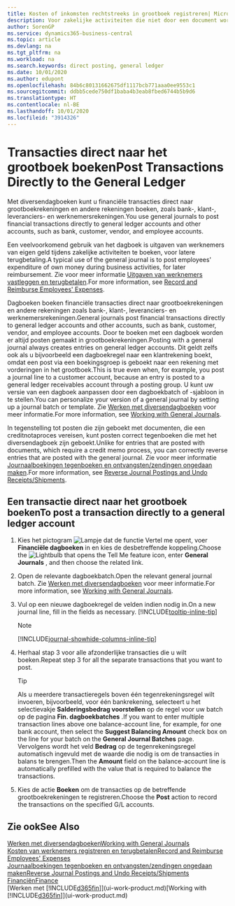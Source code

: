 ```yaml
---
title: Kosten of inkomsten rechtstreeks in grootboek registreren| Microsoft Docs
description: Voor zakelijke activiteiten die niet door een document worden vertegenwoordigd, zoals kleinere ontvangsten of kasontvangsten, kunt u de gerelateerde transacties maken door dagboekregels te boeken op de pagina Diversendagboek.
author: SorenGP
ms.service: dynamics365-business-central
ms.topic: article
ms.devlang: na
ms.tgt_pltfrm: na
ms.workload: na
ms.search.keywords: direct posting, general ledger
ms.date: 10/01/2020
ms.author: edupont
ms.openlocfilehash: 84b6c80131662675df1117bcb771aaa0ee9553c1
ms.sourcegitcommit: ddbb5cede750df1baba4b3eab8fbed6744b5b9d6
ms.translationtype: HT
ms.contentlocale: nl-BE
ms.lasthandoff: 10/01/2020
ms.locfileid: "3914326"
---
```

# <a name="post-transactions-directly-to-the-general-ledger"></a><span data-ttu-id="6e85c-103">Transacties direct naar het grootboek boeken</span><span class="sxs-lookup"><span data-stu-id="6e85c-103">Post Transactions Directly to the General Ledger</span></span>

<span data-ttu-id="6e85c-104">Met diversendagboeken kunt u financiële transacties direct naar grootboekrekeningen en andere rekeningen boeken, zoals bank-, klant-, leveranciers- en werknemersrekeningen.</span><span class="sxs-lookup"><span data-stu-id="6e85c-104">You use general journals to post financial transactions directly to general ledger accounts and other accounts, such as bank, customer, vendor, and employee accounts.</span></span>  

<span data-ttu-id="6e85c-105">Een veelvoorkomend gebruik van het dagboek is uitgaven van werknemers van eigen geld tijdens zakelijke activiteiten te boeken, voor latere terugbetaling.</span><span class="sxs-lookup"><span data-stu-id="6e85c-105">A typical use of the general journal is to post employees' expenditure of own money during business activities, for later reimbursement.</span></span> <span data-ttu-id="6e85c-106">Zie voor meer informatie [Uitgaven van werknemers vastleggen en terugbetalen](finance-how-record-reimburse-employee-expenses.md).</span><span class="sxs-lookup"><span data-stu-id="6e85c-106">For more information, see [Record and Reimburse Employees' Expenses](finance-how-record-reimburse-employee-expenses.md).</span></span>

<span data-ttu-id="6e85c-107">Dagboeken boeken financiële transacties direct naar grootboekrekeningen en andere rekeningen zoals bank-, klant-, leveranciers- en werknemersrekeningen.</span><span class="sxs-lookup"><span data-stu-id="6e85c-107">General journals post financial transactions directly to general ledger accounts and other accounts, such as bank, customer, vendor, and employee accounts.</span></span> <span data-ttu-id="6e85c-108">Door te boeken met een dagboek worden er altijd posten gemaakt in grootboekrekeningen.</span><span class="sxs-lookup"><span data-stu-id="6e85c-108">Posting with a general journal always creates entries on general ledger accounts.</span></span> <span data-ttu-id="6e85c-109">Dit geldt zelfs ook als u bijvoorbeeld een dagboekregel naar een klantrekening boekt, omdat een post via een boekingsgroep is geboekt naar een rekening met vorderingen in het grootboek.</span><span class="sxs-lookup"><span data-stu-id="6e85c-109">This is true even when, for example, you post a journal line to a customer account, because an entry is posted to a general ledger receivables account through a posting group.</span></span> <span data-ttu-id="6e85c-110">U kunt uw versie van een dagboek aanpassen door een dagboekbatch of -sjabloon in te stellen.</span><span class="sxs-lookup"><span data-stu-id="6e85c-110">You can personalize your version of a general journal by setting up a journal batch or template.</span></span> <span data-ttu-id="6e85c-111">Zie [Werken met diversendagboeken](ui-work-general-journals.md) voor meer informatie.</span><span class="sxs-lookup"><span data-stu-id="6e85c-111">For more information, see [Working with General Journals](ui-work-general-journals.md).</span></span>

<span data-ttu-id="6e85c-112">In tegenstelling tot posten die zijn geboekt met documenten, die een creditnotaproces vereisen, kunt posten correct tegenboeken die met het diversendagboek zijn geboekt.</span><span class="sxs-lookup"><span data-stu-id="6e85c-112">Unlike for entries that are posted with documents, which require a credit memo process, you can correctly reverse entries that are posted with the general journal.</span></span> <span data-ttu-id="6e85c-113">Zie voor meer informatie [Journaalboekingen tegenboeken en ontvangsten/zendingen ongedaan maken](finance-how-reverse-journal-posting.md).</span><span class="sxs-lookup"><span data-stu-id="6e85c-113">For more information, see [Reverse Journal Postings and Undo Receipts/Shipments](finance-how-reverse-journal-posting.md).</span></span>

## <a name="to-post-a-transaction-directly-to-a-general-ledger-account"></a><span data-ttu-id="6e85c-114">Een transactie direct naar het grootboek boeken</span><span class="sxs-lookup"><span data-stu-id="6e85c-114">To post a transaction directly to a general ledger account</span></span>

1. <span data-ttu-id="6e85c-115">Kies het pictogram ![Lampje dat de functie Vertel me opent](media/ui-search/search_small.png "Vertel me wat u wilt doen"), voer **Financiële dagboeken** in en kies de desbetreffende koppeling.</span><span class="sxs-lookup"><span data-stu-id="6e85c-115">Choose the ![Lightbulb that opens the Tell Me feature](media/ui-search/search_small.png "Tell me what you want to do") icon, enter **General Journals** , and then choose the related link.</span></span>
2. <span data-ttu-id="6e85c-116">Open de relevante dagboekbatch.</span><span class="sxs-lookup"><span data-stu-id="6e85c-116">Open the relevant general journal batch.</span></span> <span data-ttu-id="6e85c-117">Zie [Werken met diversendagboeken](ui-work-general-journals.md) voor meer informatie.</span><span class="sxs-lookup"><span data-stu-id="6e85c-117">For more information, see [Working with General Journals](ui-work-general-journals.md).</span></span>
3. <span data-ttu-id="6e85c-118">Vul op een nieuwe dagboekregel de velden indien nodig in.</span><span class="sxs-lookup"><span data-stu-id="6e85c-118">On a new journal line, fill in the fields as necessary.</span></span> [!INCLUDE[tooltip-inline-tip](includes/tooltip-inline-tip_md.md)]    

    > [!NOTE]
    > [!INCLUDE[journal-showhide-columns-inline-tip](includes/journal-showhide-columns-inline-tip.md)]
4. <span data-ttu-id="6e85c-119">Herhaal stap 3 voor alle afzonderlijke transacties die u wilt boeken.</span><span class="sxs-lookup"><span data-stu-id="6e85c-119">Repeat step 3 for all the separate transactions that you want to post.</span></span>

    > [!TIP]  
    > <span data-ttu-id="6e85c-120">Als u meerdere transactieregels boven één tegenrekeningsregel wilt invoeren, bijvoorbeeld, voor één bankrekening, selecteert u het selectievakje **Salderingsbedrag voorstellen** op de regel voor uw batch op de pagina **Fin. dagboekbatches** .</span><span class="sxs-lookup"><span data-stu-id="6e85c-120">If you want to enter multiple transaction lines above one balance-account line, for example, for one bank account, then select the **Suggest Balancing Amount** check box on the line for your batch on the **General Journal Batches** page.</span></span> <span data-ttu-id="6e85c-121">Vervolgens wordt het veld **Bedrag** op de tegenrekeningsregel automatisch ingevuld met de waarde die nodig is om de transacties in balans te brengen.</span><span class="sxs-lookup"><span data-stu-id="6e85c-121">Then the **Amount** field on the balance-account line is automatically prefilled with the value that is required to balance the transactions.</span></span>
5. <span data-ttu-id="6e85c-122">Kies de actie **Boeken** om de transacties op de betreffende grootboekrekeningen te registreren.</span><span class="sxs-lookup"><span data-stu-id="6e85c-122">Choose the **Post** action to record the transactions on the specified G/L accounts.</span></span>

## <a name="see-also"></a><span data-ttu-id="6e85c-123">Zie ook</span><span class="sxs-lookup"><span data-stu-id="6e85c-123">See Also</span></span>

[<span data-ttu-id="6e85c-124">Werken met diversendagboeken</span><span class="sxs-lookup"><span data-stu-id="6e85c-124">Working with General Journals</span></span>](ui-work-general-journals.md)  
[<span data-ttu-id="6e85c-125">Kosten van werknemers registreren en terugbetalen</span><span class="sxs-lookup"><span data-stu-id="6e85c-125">Record and Reimburse Employees' Expenses</span></span>](finance-how-record-reimburse-employee-expenses.md)  
[<span data-ttu-id="6e85c-126">Journaalboekingen tegenboeken en ontvangsten/zendingen ongedaan maken</span><span class="sxs-lookup"><span data-stu-id="6e85c-126">Reverse Journal Postings and Undo Receipts/Shipments</span></span>](finance-how-reverse-journal-posting.md)  
[<span data-ttu-id="6e85c-127">Financiën</span><span class="sxs-lookup"><span data-stu-id="6e85c-127">Finance</span></span>](finance.md)  
<span data-ttu-id="6e85c-128">[Werken met [!INCLUDE[d365fin](includes/d365fin_md.md)]](ui-work-product.md)</span><span class="sxs-lookup"><span data-stu-id="6e85c-128">[Working with [!INCLUDE[d365fin](includes/d365fin_md.md)]](ui-work-product.md)</span></span>  
